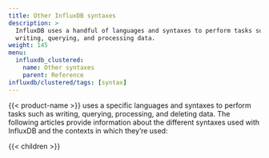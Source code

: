 ```yaml
---
title: Other InfluxDB syntaxes
description: >
  InfluxDB uses a handful of languages and syntaxes to perform tasks such as
  writing, querying, and processing data.
weight: 145
menu:
  influxdb_clustered:
    name: Other syntaxes
    parent: Reference
influxdb/clustered/tags: [syntax]
---
```


{{< product-name >}} uses a specific languages and syntaxes to perform tasks
such as writing, querying, processing, and deleting data.
The following articles provide information about the different syntaxes used
with InfluxDB and the contexts in which they’re used:

{{< children >}}
